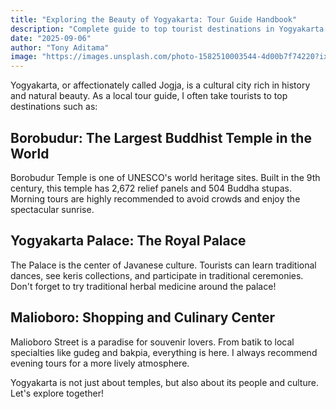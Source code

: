 ```yaml
---
title: "Exploring the Beauty of Yogyakarta: Tour Guide Handbook"
description: "Complete guide to top tourist destinations in Yogyakarta as a local tour guide"
date: "2025-09-06"
author: "Tony Aditama"
image: "https://images.unsplash.com/photo-1582510003544-4d00b7f74220?ixlib=rb-4.0.3&auto=format&fit=crop&w=800&q=80"
---
```


Yogyakarta, or affectionately called Jogja, is a cultural city rich in history and natural beauty. As a local tour guide, I often take tourists to top destinations such as:

## Borobudur: The Largest Buddhist Temple in the World

Borobudur Temple is one of UNESCO's world heritage sites. Built in the 9th century, this temple has 2,672 relief panels and 504 Buddha stupas. Morning tours are highly recommended to avoid crowds and enjoy the spectacular sunrise.

## Yogyakarta Palace: The Royal Palace

The Palace is the center of Javanese culture. Tourists can learn traditional dances, see keris collections, and participate in traditional ceremonies. Don't forget to try traditional herbal medicine around the palace!

## Malioboro: Shopping and Culinary Center

Malioboro Street is a paradise for souvenir lovers. From batik to local specialties like gudeg and bakpia, everything is here. I always recommend evening tours for a more lively atmosphere.

Yogyakarta is not just about temples, but also about its people and culture. Let's explore together!
